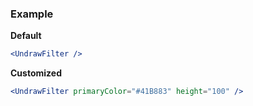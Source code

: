 ### Example

**Default**
```jsx
<UndrawFilter />
```

**Customized**
```jsx
<UndrawFilter primaryColor="#41B883" height="100" />
```

